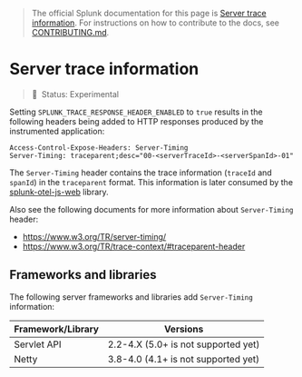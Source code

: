 > The official Splunk documentation for this page is [Server trace information](https://docs.splunk.com/Observability/gdi/get-data-in/application/java/configuration/advanced-java-otel-configuration.html#server-trace-information). For instructions on how to contribute to the docs, see [CONTRIBUTING.md](../CONTRIBUTING#documentation.md).

# Server trace information

> :construction: &nbsp;Status: Experimental

Setting `SPLUNK_TRACE_RESPONSE_HEADER_ENABLED` to `true` results in the
following headers being added to HTTP responses produced by the
instrumented application:

```
Access-Control-Expose-Headers: Server-Timing
Server-Timing: traceparent;desc="00-<serverTraceId>-<serverSpanId>-01"
```

The `Server-Timing` header contains the trace information (`traceId` and `spanId`)
in the `traceparent` format. This information is later consumed by the
[splunk-otel-js-web](https://github.com/signalfx/splunk-otel-js-web) library.

Also see the following documents for more information about `Server-Timing` header:

* https://www.w3.org/TR/server-timing/
* https://www.w3.org/TR/trace-context/#traceparent-header

## Frameworks and libraries

The following server frameworks and libraries add `Server-Timing` information:

| Framework/Library | Versions                            |
|-------------------|-------------------------------------|
| Servlet API       | 2.2-4.X (5.0+ is not supported yet) |
| Netty             | 3.8-4.0 (4.1+ is not supported yet) |
